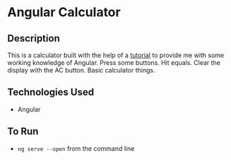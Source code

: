 # Angular Calculator

## Description

This is a calculator built with the help of a [tutorial](https://www.techiediaries.com/angular/angular-9-tutorial-and-example/) to provide me with some working knowledge of Angular. Press some buttons. Hit equals. Clear the display with the AC button. Basic calculator things.

## Technologies Used

- Angular

## To Run

- `ng serve --open` from the command line